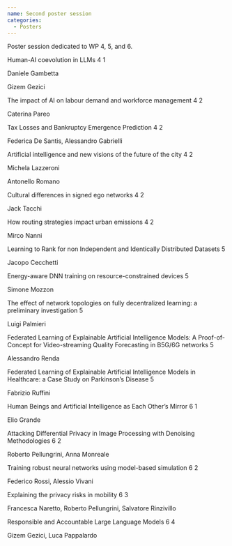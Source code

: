 ```yaml
---
name: Second poster session
categories:
  - Posters
---
```


Poster session dedicated to WP 4, 5, and 6.

<div class="ui segments">
  <div class="ui segment poster wp4">
    <span class="title">Human-AI coevolution in LLMs</span>
    <span class="block">
      <span class="wp">4</span>
      <span class="task">1</span>
    </span>
    <p class="presenter">Daniele Gambetta</p>
    <p class="presenter">Gizem Gezici</p>
  </div>

  <div class="ui segment poster wp4">
    <span class="title">The impact of AI on labour demand and workforce management</span>
    <span class="block">
      <span class="wp">4</span>
      <span class="task">2</span>
    </span>
    <p class="presenter">Caterina Pareo</p>
  </div>

  <div class="ui segment poster wp4">
    <span class="title">Tax Losses and Bankruptcy Emergence Prediction</span>
    <span class="block">
      <span class="wp">4</span>
      <span class="task">2</span>
    </span>
    <p class="presenter">Federica De Santis, Alessandro Gabrielli</p>
  </div>

  <div class="ui segment poster wp4">
    <span class="title">Artificial intelligence and new visions of the future of the city</span>
    <span class="block">
      <span class="wp">4</span>
      <span class="task">2</span>
    </span>
    <p class="presenter">Michela Lazzeroni</p>
    <p class="presenter">Antonello Romano</p>
  </div>

  <div class="ui segment poster wp4">
    <span class="title">Cultural differences in signed ego networks</span>
    <span class="block">
      <span class="wp">4</span>
      <span class="task">2</span>
    </span>
    <p class="presenter">Jack Tacchi</p>
  </div>

  <div class="ui segment poster wp4">
    <span class="title">How routing strategies impact urban emissions</span>
    <span class="block">
      <span class="wp">4</span>
      <span class="task">2</span>
    </span>
    <p class="presenter">Mirco Nanni</p>
  </div>

  
</div>

<div class="ui segments">
  <div class="ui segment poster wp5">
    <span class="title">Learning to Rank for non Independent and Identically Distributed Datasets</span>
    <span class="block">
      <span class="wp">5</span>
      <span class="task"></span>
    </span>
    <p class="presenter">Jacopo Cecchetti</p>
  </div>

  <div class="ui segment poster wp5">
    <span class="title">Energy-aware DNN training on resource-constrained devices</span>
    <span class="block">
      <span class="wp">5</span>
      <span class="task"></span>
    </span>
    <p class="presenter">Simone Mozzon</p>
  </div>

  <div class="ui segment poster wp5">
    <span class="title">The effect of network topologies on fully decentralized learning: a preliminary investigation</span>
    <span class="block">
      <span class="wp">5</span>
      <span class="task"></span>
    </span>
    <p class="presenter">Luigi Palmieri</p>
  </div>

  <div class="ui segment poster wp5">
    <span class="title">Federated Learning of Explainable Artificial Intelligence Models: A Proof-of-Concept for Video-streaming Quality Forecasting in B5G/6G networks</span>
    <span class="block">
      <span class="wp">5</span>
      <span class="task"></span>
    </span>
    <p class="presenter">Alessandro Renda</p>
  </div>

  
  <div class="ui segment poster wp5">
  <span class="title">Federated Learning of Explainable Artificial Intelligence Models in Healthcare: a Case Study on Parkinson’s Disease</span>
    <span class="block">
      <span class="wp">5</span>
      <span class="task"></span>
    </span>
    <p class="presenter">Fabrizio Ruffini</p>
  </div>  
</div>

<div class="ui segments">
  <div class="ui segment poster wp6">
    <span class="title">Human Beings and Artificial Intelligence as Each Other’s Mirror </span>
    <span class="block">
      <span class="wp">6</span>
      <span class="task">1</span>
    </span>
    <p class="presenter">Elio Grande</p>
  </div>
  <div class="ui segment poster wp6">
    <span class="title">Attacking Differential Privacy in Image Processing with Denoising Methodologies</span>
    <span class="block">
      <span class="wp">6</span>
      <span class="task">2</span>
    </span>
    <p class="presenter">Roberto Pellungrini, Anna Monreale </p>
  </div>
  
  <div class="ui segment poster wp6">
    <span class="title">Training robust neural networks using model-based simulation</span>
    <span class="block">
      <span class="wp">6</span>
      <span class="task">2</span>
    </span>
    <p class="presenter">Federico Rossi, Alessio Vivani</p>
  </div>
  <div class="ui segment poster wp6">
    <span class="title">Explaining the privacy risks in mobility </span>
    <span class="block">
      <span class="wp">6</span>
      <span class="task">3</span>
    </span>
    <p class="presenter">Francesca Naretto, Roberto Pellungrini, Salvatore Rinzivillo</p>
  </div>  
  <div class="ui segment poster wp6">
    <span class="title">Responsible and Accountable Large Language Models </span>
    <span class="block">
      <span class="wp">6</span>
      <span class="task">4</span>
    </span>
    <p class="presenter">Gizem Gezici, Luca Pappalardo</p>
  </div>
</div>
